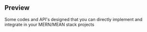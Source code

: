 ## Preview

Some codes and API's designed that you can directly implement and integrate in your MERN/MEAN stack projects
